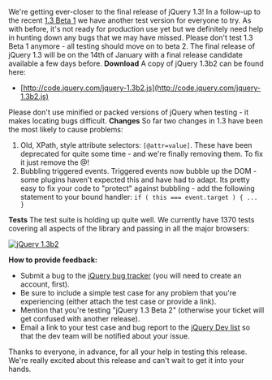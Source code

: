 We're getting ever-closer to the final release of jQuery 1.3! In a
follow-up to the recent [1.3 Beta
1](http://blog.jquery.com/2008/12/22/help-test-jquery-13-beta-1/) we
have another test version for everyone to try. As with before, it's not
ready for production use yet but we definitely need help in hunting down
any bugs that we may have missed. Please don't test 1.3 Beta 1 anymore -
all testing should move on to beta 2. The final release of jQuery 1.3
will be on the 14th of January with a final release candidate available
a few days before. **Download** A copy of jQuery 1.3b2 can be found
here:

-   [http://code.jquery.com/jquery-1.3b2.js](http://code.jquery.com/jquery-1.3b2.js)

Please don't use minified or packed versions of jQuery when testing - it
makes locating bugs difficult. **Changes** So far two changes in 1.3
have been the most likely to cause problems:

1.  Old, XPath, style attribute selectors: `[@attr=value]`. These have
    been deprecated for quite some time - and we're finally removing
    them. To fix it just remove the @!
2.  Bubbling triggered events. Triggered events now bubble up the DOM -
    some plugins haven't expected this and have had to adapt. Its pretty
    easy to fix your code to "protect" against bubbling - add the
    following statement to your bound handler:
    `if ( this === event.target ) { ... }`

**Tests** The test suite is holding up quite well. We currently have
1370 tests covering all aspects of the library and passing in all the
major browsers:

[![jQuery
1.3b2](http://farm4.static.flickr.com/3263/3172304238_bb88c62af6.jpg)](http://www.flickr.com/photos/jeresig/3172304238/ "jQuery 1.3b2 by John Resig, on Flickr")

**How to provide feedback:**

-   Submit a bug to the [jQuery bug tracker](http://dev.jquery.com/)
    (you will need to create an account, first).
-   Be sure to include a simple test case for any problem that you're
    experiencing (either attach the test case or provide a link).
-   Mention that you're testing "jQuery 1.3 Beta 2" (otherwise your
    ticket will get confused with another release).
-   Email a link to your test case and bug report to the [jQuery Dev
    list](http://groups.google.com/group/jquery-dev) so that the dev
    team will be notified about your issue.

Thanks to everyone, in advance, for all your help in testing this
release. We're really excited about this release and can't wait to get
it into your hands.
